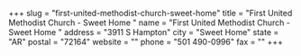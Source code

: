 +++
slug = "first-united-methodist-church-sweet-home"
title = "First United Methodist Church - Sweet Home "
name = "First United Methodist Church - Sweet Home "
address = "3911 S Hampton"
city = "Sweet Home"
state = "AR"
postal = "72164"
website = ""
phone = "501 490-0996"
fax = ""
+++
